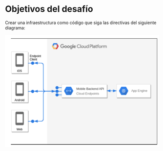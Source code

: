 # Objetivos del desafío

Crear una infraestructura como código que siga las directivas del siguiente diagrama:

![Diagrama](images/diagram.png)
